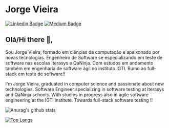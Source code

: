 # Jorge Vieira 

[![Linkedin Badge](https://img.shields.io/badge/-JorgeVieira-blue?style=flat-square&logo=Linkedin&logoColor=white&link=https://www.linkedin.com/in/jorge-vieira-alves/)](https://www.linkedin.com/in/jorge-vieira-alves/) [![Medium Badge](https://img.shields.io/badge/-@jorgeVieiraA-03a57a?style=flat-square&labelColor=000000&logo=Medium&link=https://medium.com/@jorgeVieiraA/)](https://medium.com/@jorgeVieiraA/)



## Olá/Hi there 👋, 

Sou Jorge Vieira, formado em ciências da computação e apaixonado por novas tecnologias. Engenheiro de Software se especializando em teste de software nas escolas Iterasys e QaNinja. Com estudos em andamento também em engenharia de software ágil no instituto IGTI. Rumo ao full-stack em teste de software!!

I'm Jorge Vieira, graduated in computer science and passionate about new technologies. Software Engineer specializing in software testing at Iterasys and QaNinja schools. With studies in progress also in agile software engineering at the IGTI institute. Towards full-stack software testing !!


![Anurag's github stats](https://github-readme-stats.vercel.app/api?username=JorgeV94&show_icons=true&theme=radical)

[![Top Langs](https://github-readme-stats.vercel.app/api/top-langs/?username=JorgeV94)](https://github.com/JorgeV94/github-readme-stats)


<!--
Here are some ideas to get you started:

- 🔭 I’m currently working on ...
- 🌱 I’m currently learning ...
- 👯 I’m looking to collaborate on ...
- 🤔 I’m looking for help with ...
- 💬 Ask me about ...
- 📫 How to reach me: ...
- 😄 Pronouns: ...
- ⚡ Fun fact: ...
-->
